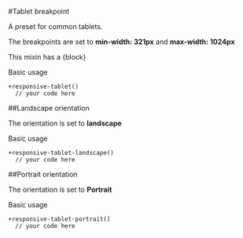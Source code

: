 #Tablet breakpoint

A preset for common tablets. 

The breakpoints are set to **min-width: 321px** and **max-width: 1024px**

This mixin has a {block}

Basic usage

```
+responsive-tablet()
  // your code here
```

##Landscape orientation

The orientation is set to **landscape**

Basic usage

```
+responsive-tablet-landscape()
  // your code here
```

##Portrait orientation

The orientation is set to **Portrait**

Basic usage

```
+responsive-tablet-portrait()
  // your code here
```
